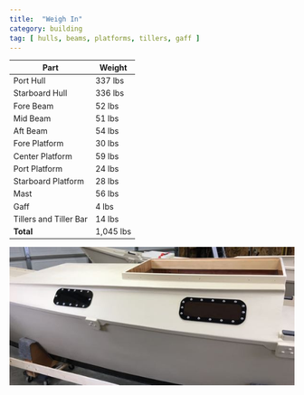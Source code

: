 ```yaml
---
title:  "Weigh In"
category: building
tag: [ hulls, beams, platforms, tillers, gaff ]
---
```


| Part | Weight |
| --- | ----------- |
| Port Hull | 337 lbs |
| Starboard Hull | 336 lbs |
| Fore Beam | 52 lbs |
| Mid Beam | 51 lbs |
| Aft Beam | 54 lbs |
| Fore Platform | 30 lbs |
| Center Platform | 59 lbs |
| Port Platform | 24 lbs |
| Starboard Platform | 28 lbs |
| Mast | 56 lbs |
| Gaff | 4 lbs |
| Tillers and Tiller Bar | 14 lbs |
| **Total** | 1,045 lbs |


![Windows Complete](/assets/images/windows.jpg)

